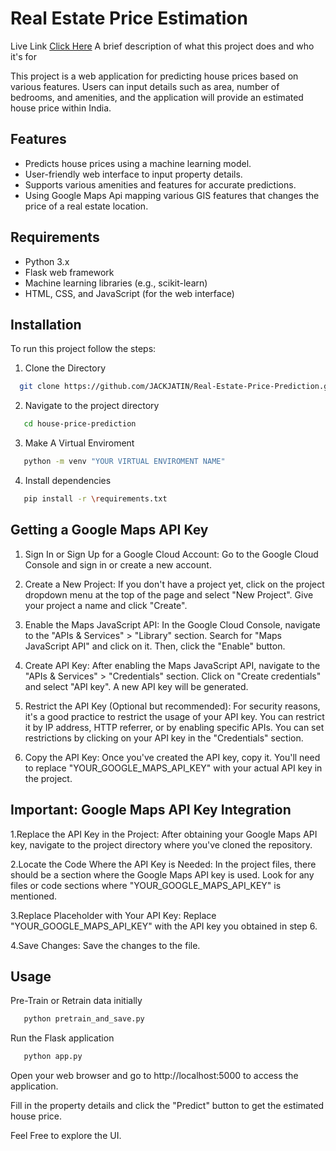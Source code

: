 
# Real Estate Price Estimation 

Live Link 
[Click Here](https://realestate-price-estimator.onrender.com/)
A brief description of what this project does and who it's for

This project is a web application for predicting house prices based on various features. Users can input details such as area, number of bedrooms, and amenities, and the application will provide an estimated house price within India.

## Features

- Predicts house prices using a machine learning model.
- User-friendly web interface to input property details.
- Supports various amenities and features for accurate predictions.
- Using Google Maps Api mapping various GIS features that changes the price of a real estate location.

## Requirements

- Python 3.x
- Flask web framework
- Machine learning libraries (e.g., scikit-learn)
- HTML, CSS, and JavaScript (for the web interface)
## Installation 

To run this project follow the steps:

1. Clone the Directory
```bash
  git clone https://github.com/JACKJATIN/Real-Estate-Price-Prediction.git
```
2. Navigate to the project directory
```bash
   cd house-price-prediction
```    
3. Make A Virtual Enviroment
```bash
   python -m venv "YOUR VIRTUAL ENVIROMENT NAME"
```   
4. Install dependencies
```bash
   pip install -r \requirements.txt
```
## Getting a Google Maps API Key

1. Sign In or Sign Up for a Google Cloud Account: Go to the Google Cloud Console and sign in or create a new account.

2. Create a New Project: If you don't have a project yet, click on the project dropdown menu at the top of the page and select "New Project". Give your project a name and click "Create".

3. Enable the Maps JavaScript API: In the Google Cloud Console, navigate to the "APIs & Services" > "Library" section. Search for "Maps JavaScript API" and click on it. Then, click the "Enable" button.

4. Create API Key: After enabling the Maps JavaScript API, navigate to the "APIs & Services" > "Credentials" section. Click on "Create credentials" and select "API key". A new API key will be generated.

5. Restrict the API Key (Optional but recommended): For security reasons, it's a good practice to restrict the usage of your API key. You can restrict it by IP address, HTTP referrer, or by enabling specific APIs. You can set restrictions by clicking on your API key in the "Credentials" section.

6. Copy the API Key: Once you've created the API key, copy it. You'll need to replace "YOUR_GOOGLE_MAPS_API_KEY" with your actual API key in the project.

## **Important: Google Maps API Key Integration**

1.Replace the API Key in the Project: After obtaining your Google Maps API key, navigate to the project directory where you've cloned the repository.

2.Locate the Code Where the API Key is Needed: In the project files, there should be a section where the Google Maps API key is used. Look for any files or code sections where "YOUR_GOOGLE_MAPS_API_KEY" is mentioned.

3.Replace Placeholder with Your API Key: Replace "YOUR_GOOGLE_MAPS_API_KEY" with the API key you obtained in step 6.

4.Save Changes: Save the changes to the file.

## Usage
Pre-Train or Retrain data initially 
```bash
   python pretrain_and_save.py
```

Run the Flask application
```bash
   python app.py
```
Open your web browser and go to http://localhost:5000 to access the application.

Fill in the property details and click the "Predict" button to get the estimated house    price.

Feel Free to explore the UI.
